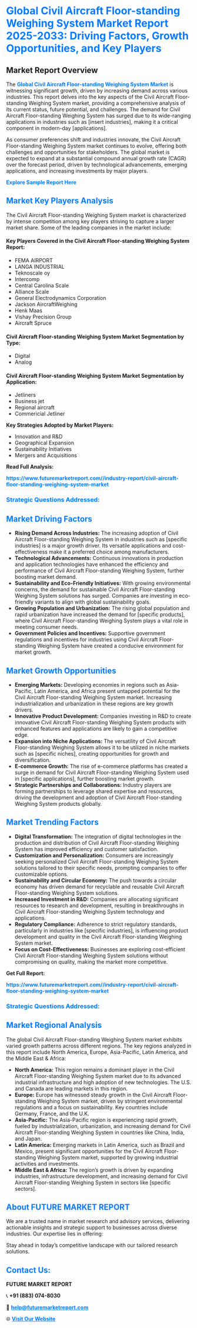 <h1 style="color: #007BFF;">Global Civil Aircraft Floor-standing Weighing System Market Report 2025-2033: Driving Factors, Growth Opportunities, and Key Players</h1>

<section id="overview">
<h2>Market Report Overview</h2>
<p>The <a href="https://www.futuremarketreport.com//industry-report/civil-aircraft-floor-standing-weighing-system-market" style="color: #007BFF; text-decoration: none;"><strong>Global Civil Aircraft Floor-standing Weighing System Market</strong></a> is witnessing significant growth, driven by increasing demand across various industries. This report delves into the key aspects of the Civil Aircraft Floor-standing Weighing System market, providing a comprehensive analysis of its current status, future potential, and challenges. The demand for Civil Aircraft Floor-standing Weighing System has surged due to its wide-ranging applications in industries such as [insert industries], making it a critical component in modern-day [applications].</p>
<p>As consumer preferences shift and industries innovate, the Civil Aircraft Floor-standing Weighing System market continues to evolve, offering both challenges and opportunities for stakeholders. The global market is expected to expand at a substantial compound annual growth rate (CAGR) over the forecast period, driven by technological advancements, emerging applications, and increasing investments by major players.</p>
</section>

<section id="overview">
<p><a href="https://www.futuremarketreport.com//request-sample/reportId=49865" style="color: #007BFF; text-decoration: none;"><strong>Explore Sample Report Here</strong></a></p>
</section>

<section id="key-players">
<h2 style="color: #007BFF;">Market Key Players Analysis</h2>
<p>The Civil Aircraft Floor-standing Weighing System market is characterized by intense competition among key players striving to capture a larger market share. Some of the leading companies in the market include:</p>
<h4>Key Players Covered in the Civil Aircraft Floor-standing Weighing System Report:</h4>
<ul><li>FEMA AIRPORT</li><li>LANGA INDUSTRIAL</li><li>Teknoscale oy</li><li>Intercomp</li><li>Central Carolina Scale</li><li>Alliance Scale</li><li>General Electrodynamics Corporation</li><li>Jackson AircraftWeighing</li><li>Henk Maas</li><li>Vishay Precision Group</li><li>Aircraft Spruce</li></ul>
<h4>Civil Aircraft Floor-standing Weighing System Market Segmentation by Type:</h4>
<ul><li>Digital</li><li>Analog</li></ul>

<h4>Civil Aircraft Floor-standing Weighing System Market Segmentation by Application:</h4>
<ul><li>Jetliners</li><li>Business jet</li><li>Regional aircraft</li><li>Commericial Jetliner</li></ul>
<p><strong>Key Strategies Adopted by Market Players:</strong></p>
<ul>
<li>Innovation and R&D</li>
<li>Geographical Expansion</li>
<li>Sustainability Initiatives</li>
<li>Mergers and Acquisitions</li>
</ul>
</section>

<section>
<p><strong>Read Full Analysis: </strong></p><a href="https://www.futuremarketreport.com//industry-report/civil-aircraft-floor-standing-weighing-system-market" style="color: #007BFF; text-decoration: none;"><strong>https://www.futuremarketreport.com//industry-report/civil-aircraft-floor-standing-weighing-system-market</strong></a>
<h3 style="color: #007BFF;">Strategic Questions Addressed:</h3>
</section>

<section id="driving-factors">
<h2 style="color: #007BFF;">Market Driving Factors</h2>
<ul>
<li><strong>Rising Demand Across Industries:</strong> The increasing adoption of Civil Aircraft Floor-standing Weighing System in industries such as [specific industries] is a major growth driver. Its versatile applications and cost-effectiveness make it a preferred choice among manufacturers.</li>
<li><strong>Technological Advancements:</strong> Continuous innovations in production and application technologies have enhanced the efficiency and performance of Civil Aircraft Floor-standing Weighing System, further boosting market demand.</li>
<li><strong>Sustainability and Eco-Friendly Initiatives:</strong> With growing environmental concerns, the demand for sustainable Civil Aircraft Floor-standing Weighing System solutions has surged. Companies are investing in eco-friendly variants to align with global sustainability goals.</li>
<li><strong>Growing Population and Urbanization:</strong> The rising global population and rapid urbanization have increased the demand for [specific products], where Civil Aircraft Floor-standing Weighing System plays a vital role in meeting consumer needs.</li>
<li><strong>Government Policies and Incentives:</strong> Supportive government regulations and incentives for industries using Civil Aircraft Floor-standing Weighing System have created a conducive environment for market growth.</li>
</ul>
</section>

<section id="growth-opportunities">
<h2 style="color: #007BFF;">Market Growth Opportunities</h2>
<ul>
<li><strong>Emerging Markets:</strong> Developing economies in regions such as Asia-Pacific, Latin America, and Africa present untapped potential for the Civil Aircraft Floor-standing Weighing System market. Increasing industrialization and urbanization in these regions are key growth drivers.</li>
<li><strong>Innovative Product Development:</strong> Companies investing in R&D to create innovative Civil Aircraft Floor-standing Weighing System products with enhanced features and applications are likely to gain a competitive edge.</li>
<li><strong>Expansion into Niche Applications:</strong> The versatility of Civil Aircraft Floor-standing Weighing System allows it to be utilized in niche markets such as [specific niches], creating opportunities for growth and diversification.</li>
<li><strong>E-commerce Growth:</strong> The rise of e-commerce platforms has created a surge in demand for Civil Aircraft Floor-standing Weighing System used in [specific applications], further boosting market growth.</li>
<li><strong>Strategic Partnerships and Collaborations:</strong> Industry players are forming partnerships to leverage shared expertise and resources, driving the development and adoption of Civil Aircraft Floor-standing Weighing System products globally.</li>
</ul>
</section>

<section id="trending-factors">
<h2 style="color: #007BFF;">Market Trending Factors</h2>
<ul>
<li><strong>Digital Transformation:</strong> The integration of digital technologies in the production and distribution of Civil Aircraft Floor-standing Weighing System has improved efficiency and customer satisfaction.</li>
<li><strong>Customization and Personalization:</strong> Consumers are increasingly seeking personalized Civil Aircraft Floor-standing Weighing System solutions tailored to their specific needs, prompting companies to offer customizable options.</li>
<li><strong>Sustainability and Circular Economy:</strong> The push towards a circular economy has driven demand for recyclable and reusable Civil Aircraft Floor-standing Weighing System solutions.</li>
<li><strong>Increased Investment in R&D:</strong> Companies are allocating significant resources to research and development, resulting in breakthroughs in Civil Aircraft Floor-standing Weighing System technology and applications.</li>
<li><strong>Regulatory Compliance:</strong> Adherence to strict regulatory standards, particularly in industries like [specific industries], is influencing product development and quality in the Civil Aircraft Floor-standing Weighing System market.</li>
<li><strong>Focus on Cost-Effectiveness:</strong> Businesses are exploring cost-efficient Civil Aircraft Floor-standing Weighing System solutions without compromising on quality, making the market more competitive.</li>
</ul>
</section>

<section>
<p><strong>Get Full Report: </strong></p><a href="https://www.futuremarketreport.com//industry-report/civil-aircraft-floor-standing-weighing-system-market" style="color: #007BFF; text-decoration: none;"><strong>https://www.futuremarketreport.com//industry-report/civil-aircraft-floor-standing-weighing-system-market</strong></a>
<h3 style="color: #007BFF;">Strategic Questions Addressed:</h3>
</section>


<section id="regional-analysis">
<h2 style="color: #007BFF;">Market Regional Analysis</h2>
<p>The global Civil Aircraft Floor-standing Weighing System market exhibits varied growth patterns across different regions. The key regions analyzed in this report include North America, Europe, Asia-Pacific, Latin America, and the Middle East & Africa:</p>
<ul>
<li><strong>North America:</strong> This region remains a dominant player in the Civil Aircraft Floor-standing Weighing System market due to its advanced industrial infrastructure and high adoption of new technologies. The U.S. and Canada are leading markets in this region.</li>
<li><strong>Europe:</strong> Europe has witnessed steady growth in the Civil Aircraft Floor-standing Weighing System market, driven by stringent environmental regulations and a focus on sustainability. Key countries include Germany, France, and the U.K.</li>
<li><strong>Asia-Pacific:</strong> The Asia-Pacific region is experiencing rapid growth, fueled by industrialization, urbanization, and increasing demand for Civil Aircraft Floor-standing Weighing System in countries like China, India, and Japan.</li>
<li><strong>Latin America:</strong> Emerging markets in Latin America, such as Brazil and Mexico, present significant opportunities for the Civil Aircraft Floor-standing Weighing System market, supported by growing industrial activities and investments.</li>
<li><strong>Middle East & Africa:</strong> The region’s growth is driven by expanding industries, infrastructure development, and increasing demand for Civil Aircraft Floor-standing Weighing System in sectors like [specific sectors].</li>
</ul>
</section>

<footer>
<h2 style="color: #007BFF;">About FUTURE MARKET REPORT</h2>
<p>We are a trusted name in market research and advisory services, delivering actionable insights and strategic support to businesses across diverse industries. Our expertise lies in offering:</p>

<p>Stay ahead in today’s competitive landscape with our tailored research solutions.</p>

<h2 style="color: #007BFF;">Contact Us:</h2>
<p><strong>FUTURE MARKET REPORT</strong></p>
<p>📞 <strong>+91 (883) 074-8030</strong></p>
<p>📧 <strong><a href="mailto:help@futuremarketreport.com" style="color: #007BFF;">help@futuremarketreport.com</a></strong></p>
<p>🌐 <strong><a href="https://www.futuremarketreport.com/" style="color: #007BFF;">Visit Our Website</a></strong></p>
</footer>